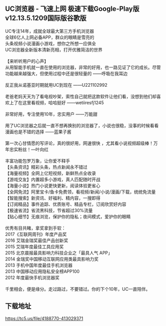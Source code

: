 ## UC浏览器 - 飞速上网 极速下载Google-Play版v12.13.5.1209国际版谷歌版
UC专注14年，成就全球最大第三方手机浏览器 <br>全球6亿人上网必备APP，群众的眼睛是雪亮的 <br>头条视频小说漫画小游戏，想你之所想一应俱全 <br>UC浏览器全新版本清新亮相，打开优雅简洁的世界 <br> <br>【来听听用户的心声】 <br>从用智能手机就一直在使用的浏览器，非常的好用，也一路见证了它的成长。尽管功能越来越强大，但使用过程中还是很轻量的 ——呼吸在我耳边 <br> <br>反正我从诺基亚时期就用UC到现在 ——U221102992 <br> <br>老爸老妈天天为了看电视吵架，索性自己就把这款软件让他们看，没想到他们却喜欢上了在这里看视频，哈哈挺好 ——wetiiresfj1245 <br> <br>非常好用，专注使用10年，忠实用户 ——万能甜 <br> <br>用了UC浏览器之后就一直不想再换别的浏览器了，小说也很稳，没事的时候看看漫画也是不错的选择 ——蓝果子酱 <br> <br>第一次心甘情愿的写评论，真的很好用，网速很快 ，尤其看小说视频超级棒！万年忠实粉丝！—叶向红 <br> <br>丰富功能包罗万象，让你爱不释手 <br>【头条资讯】精彩头条，热点新闻永不错过 <br>【海量视频】全网上亿短视频，新鲜热点全收录 <br>【游戏交友】内置超多小游戏，真人匹配随时开战 <br>【海量小说】热门小说更快更新，阅读体验更省心 <br>【全网免流】阿里宝卡/鱼卡免费领，看视频/新闻/小说/漫画/下载，统统免流量 <br>【智能搜索】新资讯、好福利、精内容，一搜即得 <br>【订阅精品】事件追踪、优质账号、精品专栏，订阅欣赏好内容 <br>【极速省流】省流黑科技，节省超过30%流量 <br>【贴心细节】无痕浏览，保护你的隐私；夜间模式，爱护你的眼睛 <br> <br>优秀有目共睹，拿奖拿到手软： <br>2017《互联网周刊》年度产品奖 <br>2016 艾瑞金瑞奖最佳产品创新奖 <br>2015 艾瑞年度最佳工具应用奖 <br>2015 北京晨报最具影响力科技企业之「最具人气 APP」 <br>2014 金瑞奖中国移动互联网应用类最具影响力奖 <br>2013 手机中国年度最佳手机浏览器 <br>2013 中国移动应用隐私安全榜APP100 <br>2012 年度最快手机浏览器奖 <br> <br>千里相会，便是缘分。走过路过，不要错过。你的下个10年，UC一直陪伴。
## 下载地址
https://tc5.us/file/4188770-413029371
